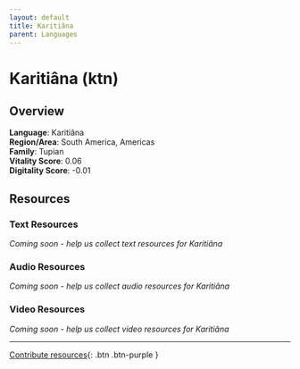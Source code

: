 ```yaml
---
layout: default
title: Karitiâna
parent: Languages
---
```


# Karitiâna (ktn)

## Overview

**Language**: Karitiâna  
**Region/Area**: South America, Americas  
**Family**: Tupian  
**Vitality Score**: 0.06  
**Digitality Score**: -0.01  

## Resources

### Text Resources
*Coming soon - help us collect text resources for Karitiâna*

### Audio Resources
*Coming soon - help us collect audio resources for Karitiâna*

### Video Resources
*Coming soon - help us collect video resources for Karitiâna*

---

[Contribute resources](https://fairtrain.github.io/){: .btn .btn-purple }

